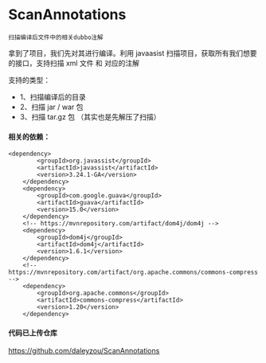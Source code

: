 # ScanAnnotations
    扫描编译后文件中的相关dubbo注解
    
    
拿到了项目，我们先对其进行编译。利用 javaasist 扫描项目，获取所有我们想要的接口，支持扫描 xml 文件 和 对应的注解


支持的类型：

- 1、扫描编译后的目录
- 2、扫描 jar / war 包
- 3、扫描 tar.gz 包 （其实也是先解压了扫描）



#### 相关的依赖：

```
<dependency>
        <groupId>org.javassist</groupId>
        <artifactId>javassist</artifactId>
        <version>3.24.1-GA</version>
    </dependency>
    <dependency>
        <groupId>com.google.guava</groupId>
        <artifactId>guava</artifactId>
        <version>15.0</version>
    </dependency>
    <!-- https://mvnrepository.com/artifact/dom4j/dom4j -->
    <dependency>
        <groupId>dom4j</groupId>
        <artifactId>dom4j</artifactId>
        <version>1.6.1</version>
    </dependency>
    <!-- https://mvnrepository.com/artifact/org.apache.commons/commons-compress -->
    <dependency>
        <groupId>org.apache.commons</groupId>
        <artifactId>commons-compress</artifactId>
        <version>1.20</version>
    </dependency>
```


#### 代码已上传仓库
https://github.com/daleyzou/ScanAnnotations

